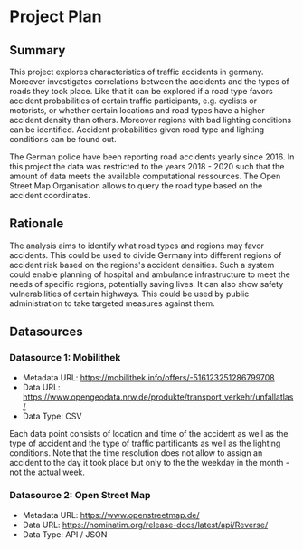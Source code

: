 # Project Plan

## Summary
This project explores characteristics of traffic accidents in germany.  Moreover investigates correlations between the accidents and the types of roads they took place.
Like that it can be explored if a road type favors accident probabilities of certain traffic participants, e.g. cyclists or motorists, or whether certain locations and road types have a higher accident density than others. Moreover regions with bad lighting conditions can be identified.
Accident probabilities given road type and lighting conditions can be found out.

The German police have been reporting road accidents yearly since 2016. In this project the data was restricted to the years 2018 - 2020 such that the amount of data meets the available computational ressources.
The Open Street Map Organisation allows to query the road type based on the accident coordinates.

## Rationale
The analysis aims to identify what road types and regions may favor accidents. This could be used to divide Germany into different regions of accident risk based on the regions's accident densities. Such a system could enable planning of hospital and ambulance infrastructure to meet the needs of specific regions, potentially saving lives. It can also show safety vulnerabilities of certain highways. This could be used by public administration to take targeted measures against them.

## Datasources

### Datasource 1: Mobilithek
- Metadata URL: https://mobilithek.info/offers/-516123251286799708
- Data URL: https://www.opengeodata.nrw.de/produkte/transport_verkehr/unfallatlas/
- Data Type: CSV

Each data point consists of location and time of the accident as well as the type of accident and the type of traffic partificants as well as the lighting conditions. Note that the time resolution does not allow to assign an accident to the day it took place but only to the the weekday in the month - not the actual week.

### Datasource 2: Open Street Map
- Metadata URL: https://www.openstreetmap.de/
- Data URL: https://nominatim.org/release-docs/latest/api/Reverse/
- Data Type: API / JSON
